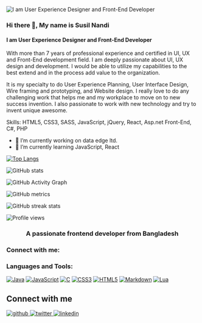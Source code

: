 ![I am User Experience Designer and Front-End Developer](https://media-exp1.licdn.com/dms/image/C5616AQGzrMVrtZYzEQ/profile-displaybackgroundimage-shrink_350_1400/0/1663428856615?e=1668643200&v=beta&t=uvZ4WlOMM34uTggWyyR3Szi9zgcUX0mUrYHPmnV5wIw)
### Hi there 👋, My name is Susil Nandi
#### I am User Experience Designer and Front-End Developer
With more than 7 years of professional experience and certified in UI, UX and Front-End development field. I am deeply passionate about UI, UX design and development. I would be able to utilize my capabilities to the best extend and in the process add value to the organization.

It is my specialty to do User Experience Planning, User Interface Design, Wire framing and prototyping, and Website design. I really love to do any challenging work that helps me and my workplace to move on to new success invention. I also passionate to work with new technology and try to invent unique awesome.

Skills: HTML5, CSS3, SASS, JavaScript, jQuery, React, Asp.net Front-End, C#, PHP

- 🔭 I’m currently working on data edge ltd. 
- 🌱 I’m currently learning JavaScript, React 



[![Top Langs](https://github-readme-stats.vercel.app/api/top-langs/?username=susilnandi)](https://github.com/anuraghazra/github-readme-stats)

![GitHub stats](https://github-readme-stats.vercel.app/api?username=susilnandi&show_icons=true&count_private=true)  

![GitHub Activity Graph](https://activity-graph.herokuapp.com/graph?username=susilnandi)  

![GitHub metrics](https://metrics.lecoq.io/susilnandi)  

![GitHub streak stats](https://github-readme-streak-stats.herokuapp.com/?user=susilnandi)  

![Profile views](https://gpvc.arturio.dev/susilnandi)

<h3 align="center">A passionate frontend developer from Bangladesh</h3>

<h3 align="left">Connect with me:</h3>
<p align="left">
</p>

<h3 align="left">Languages and Tools:</h3>

<p dir="auto"><a target="_blank" rel="noopener noreferrer nofollow" href="https://camo.githubusercontent.com/a99db6f0ed35348db7bfa170b60a3d66f40d8f92e0f1830ec5c6dc71ea0215f3/68747470733a2f2f696d672e736869656c64732e696f2f62616467652f2d4a6176612d3030303f7374796c653d666f722d7468652d6261646765266c6f676f3d6a617661"><img src="https://camo.githubusercontent.com/a99db6f0ed35348db7bfa170b60a3d66f40d8f92e0f1830ec5c6dc71ea0215f3/68747470733a2f2f696d672e736869656c64732e696f2f62616467652f2d4a6176612d3030303f7374796c653d666f722d7468652d6261646765266c6f676f3d6a617661" alt="Java" data-canonical-src="https://img.shields.io/badge/-Java-000?style=for-the-badge&amp;logo=java" style="max-width: 100%;"></a>
<a target="_blank" rel="noopener noreferrer nofollow" href="https://camo.githubusercontent.com/4f802cee54b36dcf718c30cd8dced77654409b69f69207e3b2f63a12dd4e4633/68747470733a2f2f696d672e736869656c64732e696f2f62616467652f2d4a6176615363726970742d3030303f7374796c653d666f722d7468652d6261646765266c6f676f3d6a617661736372697074"><img src="https://camo.githubusercontent.com/4f802cee54b36dcf718c30cd8dced77654409b69f69207e3b2f63a12dd4e4633/68747470733a2f2f696d672e736869656c64732e696f2f62616467652f2d4a6176615363726970742d3030303f7374796c653d666f722d7468652d6261646765266c6f676f3d6a617661736372697074" alt="JavaScript" data-canonical-src="https://img.shields.io/badge/-JavaScript-000?style=for-the-badge&amp;logo=javascript" style="max-width: 100%;"></a>
<a target="_blank" rel="noopener noreferrer nofollow" href="https://camo.githubusercontent.com/6128025e1fd6d4a1df55513e934b56f8e804035fe326b488d0ec74e568c4d1e5/68747470733a2f2f696d672e736869656c64732e696f2f62616467652f632d3030303f7374796c653d666f722d7468652d6261646765266c6f676f3d63266c6f676f436f6c6f723d7768697465"><img src="https://camo.githubusercontent.com/6128025e1fd6d4a1df55513e934b56f8e804035fe326b488d0ec74e568c4d1e5/68747470733a2f2f696d672e736869656c64732e696f2f62616467652f632d3030303f7374796c653d666f722d7468652d6261646765266c6f676f3d63266c6f676f436f6c6f723d7768697465" alt="C" data-canonical-src="https://img.shields.io/badge/c-000?style=for-the-badge&amp;logo=c&amp;logoColor=white" style="max-width: 100%;"></a>
<a target="_blank" rel="noopener noreferrer nofollow" href="https://camo.githubusercontent.com/5ddd4e40fc2ba7f4d02ac5c9c1b4ca13ae0e5d4222d3771bc08ac0fa90125f80/68747470733a2f2f696d672e736869656c64732e696f2f62616467652f2d435353332d3030303f7374796c653d666f722d7468652d6261646765266c6f676f3d63737333"><img src="https://camo.githubusercontent.com/5ddd4e40fc2ba7f4d02ac5c9c1b4ca13ae0e5d4222d3771bc08ac0fa90125f80/68747470733a2f2f696d672e736869656c64732e696f2f62616467652f2d435353332d3030303f7374796c653d666f722d7468652d6261646765266c6f676f3d63737333" alt="CSS3" data-canonical-src="https://img.shields.io/badge/-CSS3-000?style=for-the-badge&amp;logo=css3" style="max-width: 100%;"></a>
<a target="_blank" rel="noopener noreferrer nofollow" href="https://camo.githubusercontent.com/48f6fc8421dac466fe2e6ca00133837949c2fdaa84da6d35d6115b83d1ee2c3a/68747470733a2f2f696d672e736869656c64732e696f2f62616467652f2d48544d4c352d3030303f7374796c653d666f722d7468652d6261646765266c6f676f3d68746d6c35"><img src="https://camo.githubusercontent.com/48f6fc8421dac466fe2e6ca00133837949c2fdaa84da6d35d6115b83d1ee2c3a/68747470733a2f2f696d672e736869656c64732e696f2f62616467652f2d48544d4c352d3030303f7374796c653d666f722d7468652d6261646765266c6f676f3d68746d6c35" alt="HTML5" data-canonical-src="https://img.shields.io/badge/-HTML5-000?style=for-the-badge&amp;logo=html5" style="max-width: 100%;"></a>
<a target="_blank" rel="noopener noreferrer nofollow" href="https://camo.githubusercontent.com/b6c8410dd649032dd29b7a4aabffc0e000ca1ac19ba91b166341b829f0d4aaa5/68747470733a2f2f696d672e736869656c64732e696f2f62616467652f2d4d61726b646f776e2d3030303f7374796c653d666f722d7468652d6261646765266c6f676f3d6d61726b646f776e"><img src="https://camo.githubusercontent.com/b6c8410dd649032dd29b7a4aabffc0e000ca1ac19ba91b166341b829f0d4aaa5/68747470733a2f2f696d672e736869656c64732e696f2f62616467652f2d4d61726b646f776e2d3030303f7374796c653d666f722d7468652d6261646765266c6f676f3d6d61726b646f776e" alt="Markdown" data-canonical-src="https://img.shields.io/badge/-Markdown-000?style=for-the-badge&amp;logo=markdown" style="max-width: 100%;"></a>
<a target="_blank" rel="noopener noreferrer nofollow" href="https://camo.githubusercontent.com/81188e851913d48c933c181c094e6616f97b1984c7cf9d5e633ace655249f828/68747470733a2f2f696d672e736869656c64732e696f2f62616467652f2d4c75612d3030303f7374796c653d666f722d7468652d6261646765266c6f676f3d6c7561"><img src="https://camo.githubusercontent.com/81188e851913d48c933c181c094e6616f97b1984c7cf9d5e633ace655249f828/68747470733a2f2f696d672e736869656c64732e696f2f62616467652f2d4c75612d3030303f7374796c653d666f722d7468652d6261646765266c6f676f3d6c7561" alt="Lua" data-canonical-src="https://img.shields.io/badge/-Lua-000?style=for-the-badge&amp;logo=lua" style="max-width: 100%;"></a></p>






<h2>Connect with me</h2>

<a href="https://github.com/susilnandi" target="_blank">
<img src=https://img.shields.io/badge/github-%2324292e.svg?&style=for-the-badge&logo=github&logoColor=white alt=github style="margin-bottom: 5px;" />
</a>
<a href="https://twitter.com/susilnandi" target="_blank">
<img src=https://img.shields.io/badge/twitter-%2300acee.svg?&style=for-the-badge&logo=twitter&logoColor=white alt=twitter style="margin-bottom: 5px;" />
</a>

<a href="https://linkedin.com/in/susilnandi" target="_blank">
<img src=https://img.shields.io/badge/linkedin-%231E77B5.svg?&style=for-the-badge&logo=linkedin&logoColor=white alt=linkedin style="margin-bottom: 5px;" />
</a>
 
  
